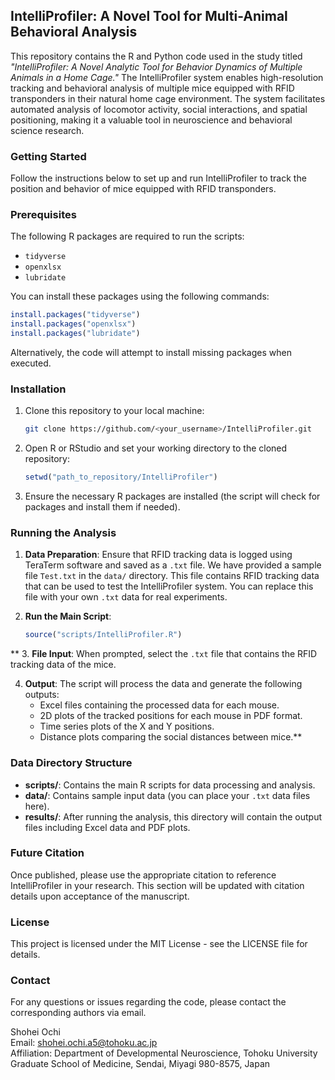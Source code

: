 ## IntelliProfiler: A Novel Tool for Multi-Animal Behavioral Analysis

This repository contains the R and Python code used in the study titled *"IntelliProfiler: A Novel Analytic Tool for Behavior Dynamics of Multiple Animals in a Home Cage."* The IntelliProfiler system enables high-resolution tracking and behavioral analysis of multiple mice equipped with RFID transponders in their natural home cage environment. The system facilitates automated analysis of locomotor activity, social interactions, and spatial positioning, making it a valuable tool in neuroscience and behavioral science research.


### Getting Started

Follow the instructions below to set up and run IntelliProfiler to track the position and behavior of mice equipped with RFID transponders.


### Prerequisites

The following R packages are required to run the scripts:
- `tidyverse`
- `openxlsx`
- `lubridate`

You can install these packages using the following commands:

```r
install.packages("tidyverse")
install.packages("openxlsx")
install.packages("lubridate")
```

Alternatively, the code will attempt to install missing packages when executed.

### Installation

1. Clone this repository to your local machine:
   ```bash
   git clone https://github.com/<your_username>/IntelliProfiler.git
   ```

2. Open R or RStudio and set your working directory to the cloned repository:
   ```r
   setwd("path_to_repository/IntelliProfiler")
   ```

3. Ensure the necessary R packages are installed (the script will check for packages and install them if needed).

### Running the Analysis

1. **Data Preparation**: Ensure that RFID tracking data is logged using TeraTerm software and saved as a `.txt` file. We have provided a sample file `Test.txt` in the `data/` directory. This file contains RFID tracking data that can be used to test the IntelliProfiler system. You can replace this file with your own `.txt` data for real experiments.

2. **Run the Main Script**: 
   ```r
   source("scripts/IntelliProfiler.R")

**
3. **File Input**:
   When prompted, select the `.txt` file that contains the RFID tracking data of the mice.

4. **Output**:
   The script will process the data and generate the following outputs:
   - Excel files containing the processed data for each mouse.
   - 2D plots of the tracked positions for each mouse in PDF format.
   - Time series plots of the X and Y positions.
   - Distance plots comparing the social distances between mice.**

### Data Directory Structure

- **scripts/**: Contains the main R scripts for data processing and analysis.
- **data/**: Contains sample input data (you can place your `.txt` data files here).
- **results/**: After running the analysis, this directory will contain the output files including Excel data and PDF plots.

### Future Citation

Once published, please use the appropriate citation to reference IntelliProfiler in your research. This section will be updated with citation details upon acceptance of the manuscript.

### License
This project is licensed under the MIT License - see the LICENSE file for details.

### Contact
For any questions or issues regarding the code, please contact the corresponding authors via email.

Shohei Ochi  
Email: shohei.ochi.a5@tohoku.ac.jp  
Affiliation: Department of Developmental Neuroscience, Tohoku University Graduate School of Medicine, Sendai, Miyagi 980-8575, Japan

